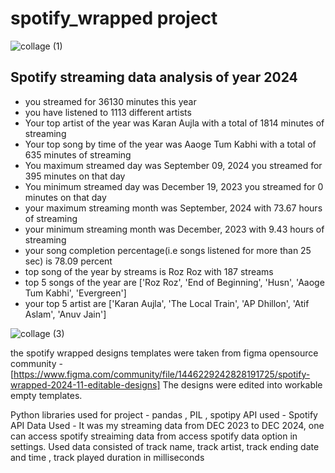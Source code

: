 # spotify_wrapped project
![collage (1)](https://github.com/user-attachments/assets/3eda4f33-2009-4209-b7a7-def1943305dc)

## Spotify streaming data analysis of year 2024
- you streamed for 36130 minutes this year
- you have listened to 1113 different artists
- Your top artist of the year was Karan Aujla with a total of 1814 minutes of streaming
- Your top song by time of the year was Aaoge Tum Kabhi with a total of 635 minutes of streaming
- You maximum streamed day was September 09, 2024 you streamed for 395 minutes on that day
- You minimum streamed day was December 19, 2023 you streamed for 0 minutes on that day
- your maximum streaming month was September, 2024 with 73.67 hours of streaming
- your minimum streaming month was December, 2023 with 9.43 hours of streaming
- your song completion percentage(i.e songs listened for more than 25 sec) is 78.09 percent
- top song of the year  by streams is Roz Roz with 187 streams
- top 5 songs of the year are ['Roz Roz', 'End of Beginning', 'Husn', 'Aaoge Tum Kabhi', 'Evergreen']
- your top 5 artist are ['Karan Aujla', 'The Local Train', 'AP Dhillon', 'Atif Aslam', 'Anuv Jain']

![collage (3)](https://github.com/user-attachments/assets/3a560596-fec1-49e8-9535-b494ab4b5df8)

the spotify wrapped designs templates were taken from figma opensource community - [https://www.figma.com/community/file/1446229242828191725/spotify-wrapped-2024-11-editable-designs]
The designs were edited into workable empty templates.

Python libraries used for project - pandas , PIL , spotipy
API used - Spotify API 
Data Used - It was my streaming data from DEC 2023 to DEC 2024, one can access spotify streaiming data from access spotify data option in settings. Used data consisted of track name, track artist, track ending date and time , track played duration in milliseconds








